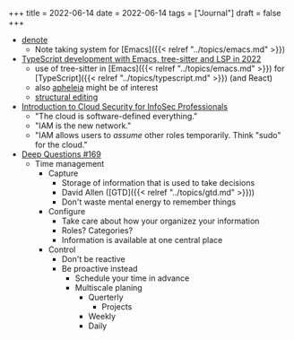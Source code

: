 +++
title = 2022-06-14
date = 2022-06-14
tags = ["Journal"]
draft = false
+++

-   [denote](https://protesilaos.com/emacs/denote)
    -   Note taking system for [Emacs]({{< relref "../topics/emacs.md" >}})
-   [TypeScript development with Emacs, tree-sitter and LSP in 2022](https://vxlabs.com/2022/06/12/typescript-development-with-emacs-tree-sitter-and-lsp-in-2022/)
    -   use of tree-sitter in [Emacs]({{< relref "../topics/emacs.md" >}}) for [TypeScript]({{< relref "../topics/typescript.md" >}}) (and React)
    -   also [apheleia](https://github.com/radian-software/apheleia) might be of interest
    -   [structural editing](https://www.masteringemacs.org/article/tree-sitter-complications-of-parsing-languages)
-   [Introduction to Cloud Security for InfoSec Professionals](https://www.fugue.co/blog/an-introduction-to-cloud-security-for-infosec-professionals)
    -   "The cloud is software-defined everything."
    -   "IAM is the new network."
    -   "IAM allows users to _assume_ other roles temporarily. Think "sudo" for the cloud."
-   [Deep Questions #169](https://www.youtube.com/watch?v=KZldaP-S66E&ab_channel=CalNewport)
    -   Time management
        -   Capture
            -   Storage of information that is used to take decisions
            -   David Allen ([GTD]({{< relref "../topics/gtd.md" >}}))
            -   Don't waste mental energy to remember things
        -   Configure
            -   Take care about how your organizez your information
            -   Roles? Categories?
            -   Information is available at one central place
        -   Control
            -   Don't be reactive
            -   Be proactive instead
                -   Schedule your time in advance
                -   Multiscale planing
                    -   Querterly
                        -   Projects
                    -   Weekly
                    -   Daily
